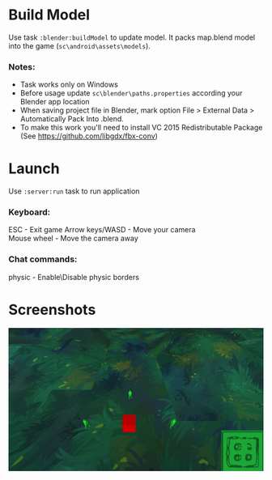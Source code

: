 Build Model
=====
Use task `:blender:buildModel` to update model. It packs map.blend model into the game (`sc\android\assets\models`).

### Notes:

* Task works only on Windows
* Before usage update `sc\blender\paths.properties` according your Blender app location
* When saving project file in Blender, mark option File > External Data > Automatically Pack Into .blend.
* To make this work you'll need to install VC 2015 Redistributable Package (See https://github.com/libgdx/fbx-conv)

Launch
======
Use `:server:run` task to run application

### Keyboard:  
ESC - Exit game
Arrow keys/WASD - Move your camera  
Mouse wheel - Move the camera away

### Chat commands:  
physic - Enable\Disable physic borders

Screenshots
===========
![screenshot-example](/demo/screenshot-1.png)
